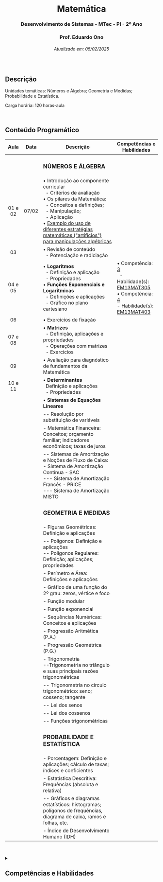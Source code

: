 <h1 align="center">Matemática</h1>
<h3 align="center">Desenvolvimento de Sistemas - MTec - PI - 2º Ano</h3>
<h3 align="center">Prof. Eduardo Ono</h3>
<h6 align="center">Atualizado em: 05/02/2025</h6>

&nbsp;

## Descrição

Unidades temáticas: Números e Álgebra; Geometria e Medidas; Probabilidade e Estatística.

Carga horária: 120 horas-aula

&nbsp;

## Conteúdo Programático

|   Aula  | Data  | Descrição | Competências e Habilidades |
|   :-:   |  :-:  | --- | --- |
|         |       | <h3>NÚMEROS E ÁLGEBRA</h3> | |
| 01 e 02 | 07/02 | &bull; Introdução ao componente curricular<br>&nbsp; - Critérios de avaliação<br>&bull; Os pilares da Matemática:<br>&nbsp; - Conceitos e definições;<br>&nbsp; - Manipulação;<br>&nbsp; - Aplicação<br>&bull; [Exemplo do uso de diferentes estratégias matemáticas ("artifícios") para manipulações algébricas](https://github.com/eduardo-ono/Fundamentos-de-Matematica/blob/main/conteudo/04-exponenciais-e-logaritmos/exercicios-resolvidos/exr-2021-08-01.ipynb) |  |
|   03    |       | &bull; Revisão de conteúdo<br>&nbsp; - Potenciação e radiciação | |
| 04 e 05 |       | &bull; __Logarítmos__<br>&nbsp; - Definição e aplicação<br>&nbsp; - Propriedades<br>&bull; __Funções Exponenciais e Logarítmicas__<br>&nbsp; - Definições e aplicações<br>&nbsp; - Gráfico no plano cartesiano | &bull; Competência: [3]<br>&nbsp; - Habilidade(s): [EM13MAT305] <br>&bull; Competência: [4]<br> - Habilidade(s): [EM13MAT403] |
|   06    |       | &bull; Exercícios de fixação | |
| 07 e 08 |       | &bull; __Matrizes__<br>&nbsp; - Definição, aplicações e propriedades<br>&nbsp; - Operações com matrizes<br>&nbsp; - Exercícios | |
|   09    |       | &bull; Avaliação para diagnóstico de fundamentos da Matemática | |
| 10 e 11 |       | &bull; __Determinantes__<br>&nbsp; Definição e aplicações<br>&nbsp; - Propriedades | |
|         |       | &bull; __Sistemas de Equações Lineares__ | |
|             |       | -- Resolução por substituição de variáveis | |
|             |       | - Matemática Financeira: Conceitos; orçamento familiar; indicadores econômicos; taxas de juros | |
|             |       | -- Sistemas de Amortização e Noções de Fluxo de Caixa:<br>- Sistema de Amortização Contínua - SAC<br>--- Sistema de Amortização Francês - PRICE<br>--- Sistema de Amortização MISTO | |
|             |       | <h3>GEOMETRIA E MEDIDAS</h3> | |
|             |       | - Figuras Geométricas: Definição e aplicações | |
|             |       | -- Polígonos: Definição e aplicações<br>-- Polígonos Regulares: Definição; aplicações; propriedades | |
|             |       | - Perímetro e Área: Definições e aplicações | |
|             |       | - Gráfico de uma função do 2º grau: zeros, vértice e foco | |
|             |       | - Função modular | |
|             |       | - Função exponencial | |
|             |       | - Sequências Numéricas: Conceitos e aplicações | |
|             |       | - Progressão Aritmética (P.A.) | |
|             |       | - Progressão Geométrica (P.G.) | |
|             |       | - Trigonometria<br>--Trigonometria no triângulo e suas principais razões trigonométricas | |
|             |       | -- Trigonometria no círculo trigonométrico: seno; cosseno;  tangente | |
|             |       | -- Lei dos senos | |
|             |       | -- Lei dos cossenos | |
|             |       | -- Funções trigonométricas | |
|             |       | <h3>PROBABILIDADE E ESTATÍSTICA</h3> | |
|             |       | - Porcentagem: Definição e aplicações; cálculo de taxas; índices e coeficientes | |
|             |       | - Estatística Descritiva: Frequências (absoluta e relativa) | |
|             |       | -- Gráficos e diagramas estatísticos: histogramas; polígonos de frequências, diagrama de caixa, ramos e folhas, etc. | |
|             |       | - Índice de Desenvolvimento Humano (IDH) | |

[3]: #competencia-3
[4]: #competencia-4
[EM13MAT305]: #EM13MAT305
[EM13MAT403]: #EM13MAT403

&nbsp;

<details>
  <summary>
    <h2>Competências e Habilidades</h2>
  </summary>
  <section markdown="1">

| Competência 1 | |
| --- | --- |
| Habilidades | |
| | |

| Competência 2 | |
| --- | --- |
| Habilidades | |
| | |

| Competência | Descrição |
| :-: | --- |
| <a id="competencia-3">3</a> | Utilizar estratégias, conceitos, definições e procedimentos matemáticos para interpretar, construir modelos e resolver problemas em diversos contextos, analisando a plausibilidade dos resultados e a adequação das soluções propostas, de modo a construir argumentação consistente. |
| Habilidades | Descrição |
| <a id="EM13MAT305">EM13MAT305</a> | Resolver e elaborar problemas com funções logarítmicas nos quais seja necessário compreender e interpretar a variação das grandezas envolvidas, em contextos como os de abalos sísmicos, pH, radioatividade, Matemática Financeira, entre outros. |

| Competência | Descrição |
| :-: | --- |
| <a id="competencia-4">4</a> | Compreender e utilizar, com flexibilidade e precisão, diferentes registros de representação matemáticos (algébrico, geométrico, estatístico, computacional etc.), na busca de solução e comunicação de resultados de problemas. |
| Habilidades | Descrição |
| <a id="EM13MAT403">EM13MAT403</a> | Analisar e estabelecer relações, com ou sem apoio de tecnologias digitais, entre as representações de funções exponencial e logarítmica expressas em tabelas e em plano cartesiano, para identificar as características fundamentais (domínio, imagem, crescimento) de cada função. |

  </section>
</details>

&nbsp;
